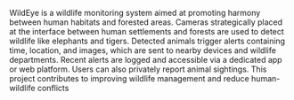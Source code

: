 WildEye is a wildlife monitoring system aimed at promoting harmony
between human habitats and forested areas. Cameras strategically placed at the interface
between human settlements and forests are used to detect wildlife like elephants and
tigers. Detected animals trigger alerts containing time, location, and images, which are
sent to nearby devices and wildlife departments. Recent alerts
are logged and accessible via a dedicated app or web platform. Users can also privately
report animal sightings. This project contributes to improving wildlife management and
reduce human-wildlife conflicts
